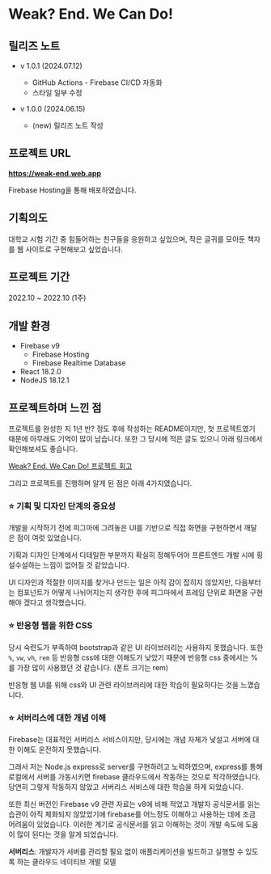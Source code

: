 # Weak? End. We Can Do!

## 릴리즈 노트

- v 1.0.1 (2024.07.12)
  - GitHub Actions - Firebase CI/CD 자동화
  - 스타일 일부 수정

- v 1.0.0 (2024.06.15)
  - (new) 릴리즈 노트 작성

## 프로젝트 URL

**https://weak-end.web.app**

Firebase Hosting을 통해 배포하였습니다.

## 기획의도

대학교 시험 기간 중 힘들어하는 친구들을 응원하고 싶었으며,
작은 글귀를 모아둔 책자를 웹 사이트로 구현해보고 싶었습니다.

## 프로젝트 기간
2022.10 ~ 2022.10 (1주)

## 개발 환경

- Firebase v9
    - Firebase Hosting
    - Firebase Realtime Database
- React 18.2.0
- NodeJS 18.12.1

## 프로젝트하며 느낀 점

프로젝트를 완성한 지 1년 반? 정도 후에 작성하는 README이지만,
첫 프로젝트였기 때문에 아무래도 기억이 많이 남습니다.
또한 그 당시에 적은 글도 있으니 아래 링크에서 확인해보셔도 좋습니다.

[Weak? End. We Can Do! 프로젝트 회고](https://blog.naver.com/kia546/222902760512)

그리고 프로젝트를 진행하며 알게 된 점은 아래 4가지였습니다.

### ⭐ 기획 및 디자인 단계의 중요성

개발을 시작하기 전에 피그마에 그려놓은 UI를 기반으로 직접 화면을 구현하면서 깨달은 점이 여럿 있었습니다.

기획과 디자인 단계에서 디테일한 부분까지 확실히 정해두어야 프론트엔드 개발 시에 횡설수설하는 느낌이 없어질 것 같았습니다.

UI 디자인과 적절한 이미지를 찾거나 만드는 일은 아직 감이 잡히지 않았지만, 다음부터는 컴포넌트가 어떻게 나뉘어지는지 생각한 후에 피그마에서 프레임 단위로 화면을 구현해야 겠다고 생각했습니다.

### ⭐ 반응형 웹을 위한 CSS

당시 숙련도가 부족하여 bootstrap과 같은 UI 라이브러리는 사용하지 못했습니다.
또한 `%`, `vw`, `vh`, `rem` 등 반응형 css에 대한 이해도가 낮았기 때문에 반응형 css 중에서는 %를 가장 많이 사용했던 것 같습니다. (폰트 크기는 rem)

반응형 웹 UI를 위해 css와 UI 관련 라이브러리에 대한 학습이 필요하다는 것을 느꼈습니다.

### ⭐ 서버리스에 대한 개념 이해

Firebase는 대표적인 서버리스 서비스이지만, 당시에는 개념 자체가 낯설고 서버에 대한 이해도 온전하지 못했습니다.

그래서 저는 Node.js express로 server를 구현하려고 노력하였으며, express를 통해 로컬에서 서버를 가동시키면 firebase 클라우드에서 작동하는 것으로 착각하였습니다. 당연히 그렇게 작동하지 않았고 서버리스 서비스에 대한 학습을 하게 되었습니다.

또한 최신 버전인 Firebase v9 관련 자료는 v8에 비해 적었고 개발자 공식문서를 읽는 습관이 아직 체화되지 않았었기에 firebase를 어느정도 이해하고 사용하는 데에 조금 어려움이 있었습니다. 이러한 계기로 공식문서를 읽고 이해하는 것이 개발 속도에 도움이 많이 된다는 것을 알게 되었습니다.

**서버리스**: 개발자가 서버를 관리할 필요 없이 애플리케이션을 빌드하고 실행할 수 있도록 하는 클라우드 네이티브 개발 모델

